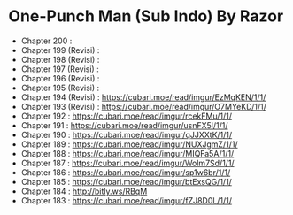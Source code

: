 # One-Punch Man (Sub Indo) By Razor
* Chapter 200 :
* Chapter 199 (Revisi) :
* Chapter 198 (Revisi) :
* Chapter 197 (Revisi) : 
* Chapter 196 (Revisi) : 
* Chapter 195 (Revisi) : 
* Chapter 194 (Revisi) : https://cubari.moe/read/imgur/EzMqKEN/1/1/
* Chapter 193 (Revisi) : https://cubari.moe/read/imgur/O7MYeKD/1/1/
* Chapter 192 : https://cubari.moe/read/imgur/rcekFMu/1/1/
* Chapter 191 : https://cubari.moe/read/imgur/usnFX5l/1/1/
* Chapter 190 : https://cubari.moe/read/imgur/qJJXXtK/1/1/
* Chapter 189 : https://cubari.moe/read/imgur/NUXJgmZ/1/1/
* Chapter 188 : https://cubari.moe/read/imgur/MIQFa5A/1/1/
* Chapter 187 : https://cubari.moe/read/imgur/Wolm7Sd/1/1/
* Chapter 186 : https://cubari.moe/read/imgur/sp1w6br/1/1/
* Chapter 185 : https://cubari.moe/read/imgur/btExsQG/1/1/
* Chapter 184 : http://bitly.ws/RBqM
* Chapter 183 : https://cubari.moe/read/imgur/fZJ8D0L/1/1/
